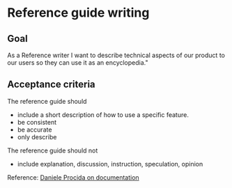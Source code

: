# Reference guide writing

## Goal

As a Reference writer I want to describe technical aspects of our product to our users so they can use it as an encyclopedia."


## Acceptance criteria

The reference guide should
 - include a short description of how to use a specific feature.
 - be consistent
 - be accurate
 - only describe

The reference guide should not
 - include explanation, discussion, instruction, speculation, opinion

Reference: [Daniele Procida on documentation](https://www.divio.com/blog/documentation/) 

